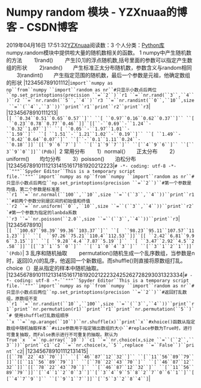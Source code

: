 # Numpy random 模块 - YZXnuaa的博客 - CSDN博客
2019年04月16日 17:51:32[YZXnuaa](https://me.csdn.net/YZXnuaa)阅读数：3
个人分类：[Python库](https://blog.csdn.net/YZXnuaa/article/category/7389269)
numpy.random模块中提供啦大量的随机数相关的函数。
1 numpy中产生随机数的方法
　　1)rand() 　　产生[0,1]的浮点随机数,括号里面的参数可以指定产生数组的形状
　　2)randn()　　产生标准正太分布随机数，参数含义与random相同
　　3)randint()　　产生指定范围的随机数，最后一个参数是元祖，他确定数组的形状
|123456789101112|`import``numpy as np``from``numpy ``import``random as nr``#只显示小数点后两位``np.set_printoptions(precision ``=``2``)``r1 ``=``nr.rand(``3``,``4``)``r2 ``=``nr.randn(``5``,``4``)``r3 ``=``nr.randint(``0``,``10``,size ``=``(``4``,``3``))``print``r1``print``r2``print``r3`|
|12345678910111213|`[[ ``0.34``0.51``0.65``0.57``]`` ``[ ``0.97``0.16``0.62``0.37``]`` ``[ ``0.23``0.78``0.77``0.46``]]``[[``-``0.69``-``1.24``-``0.32``1.07``]`` ``[ ``0.05``-``1.97``1.01``-``1.59``]`` ``[ ``1.51``-``1.21``1.02``-``0.19``]`` ``[ ``1.49``-``0.42``0.64``0.07``]`` ``[``-``0.1``1.11``0.24``-``0.18``]]``[[``9``6``7``]`` ``[``1``9``7``]`` ``[``4``9``6``]`` ``[``3``9``0``]]``(Pdb)`|
 2 常用分布
　　1）normal(）　　正太分布
　　2）uniform()　　均匀分布
　　3）poisson()　　泊松分布
|1234567891011121314151617181920212223|`# -*- coding: utf-8 -*-``"""``Spyder Editor``This is a temporary script file.``"""``import``numpy as np``from``numpy ``import``random as nr``#只显示小数点后两位``np.set_printoptions(precision ``=``2``)``#第一个参数是均值，第二个参数是标准差``r1 ``=``nr.normal(``100``,``10``,size ``=``(``3``,``4``))``print``r1``#前两个参数分别是区间的初始值和终值``r2 ``=``nr.uniform(``0``,``10``,size ``=``(``3``,``4``))``print``r2``#第一个参数为指定的lanbda系数``r3 ``=``nr.poisson(``2.0``,size ``=``(``3``,``4``))``print``r3`|
|12345678910|`[[ ``100.67``98.39``99.36``103.37``]`` ``[  ``98.23``95.11``107.57``111.23``]`` ``[  ``97.26``75.21``110.4``112.53``]]``[[ ``2.42``6.81``9.96``3.15``]`` ``[ ``9.28``4.4``7.87``5.19``]`` ``[ ``3.47``2.92``4.5``2.58``]]``[[``3``1``5``0``]`` ``[``1``0``4``3``]`` ``[``3``1``2``1``]]``(Pdb)`|
3 乱序和随机抽取
　　permutation()随机生成一个乱序数组，当参数是n时，返回[0,n)的乱序，他返回一个新数组。而shuffle()则直接将原数组打乱。choice（）是从指定的样本中随机抽取。
|12345678910111213141516171819202122232425262728293031323334|`# -*- coding: utf-8 -*-``"""``Spyder Editor``This is a temporary script file.``"""``import``numpy as np``from``numpy ``import``random as nr``#只显示小数点后两位``np.set_printoptions(precision ``=``2``)``#返回打乱数组，原数组不变``r1 ``=``nr.randint(``10``,``100``,size ``=``(``3``,``4``))``print``r1``print``nr.permutation(r1)``print``r1``print``nr.permutation(``5``)``# 使用shuffle打乱数组顺序``x ``=``np.arange(``10``)``nr.shuffle(x)``print``x``#xhoice()函数从指定数组中随机抽取样本``#size参数用于指定输出数组的大小``#replace参数为True时，进行可重复抽取，而False表示进行不可重复的抽取。默认为True``x ``=``np.array(``10``)``c1 ``=``nr.choice(x,size ``=``(``2``,``3``))``print``c1``c2 ``=``nr.choice(x,``5``,replace ``=``False``)``print``c2`|
|123456789101112131415|`[[``78``22``43``70``]`` ``[``46``87``12``32``]`` ``[``11``56``89``79``]]``[[``11``56``89``79``]`` ``[``78``22``43``70``]`` ``[``46``87``12``32``]]``[[``78``22``43``70``]`` ``[``46``87``12``32``]`` ``[``11``56``89``79``]]``[``4``1``2``0``3``]``[``3``4``9``5``8``2``7``0``6``1``]``[[``4``7``9``]`` ``[``9``1``7``]]``[``5``3``2``8``4``]`|
